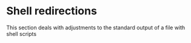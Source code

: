 # Shell redirections

This section deals with adjustments to the standard output of a file with shell scripts
